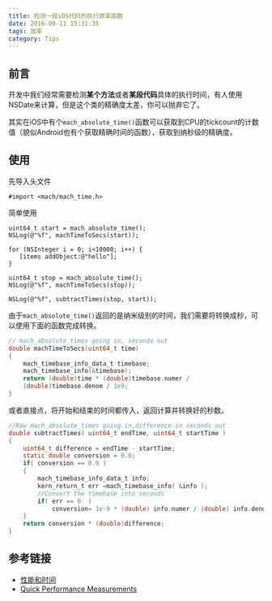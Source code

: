 ```yaml
---
title: 检测一段iOS代码的执行效率函数
date: 2016-09-11 15:31:35
tags: 效率
category: Tips
---
```


## 前言
开发中我们经常需要检测**某个方法**或者**某段代码**具体的执行时间，有人使用NSDate来计算，但是这个类的精确度太差，你可以抛弃它了。

其实在iOS中有个`mach_absolute_time()`函数可以获取到CPU的tickcount的计数值（貌似Android也有个获取精确时间的函数），获取到纳秒级的精确度。

## 使用
先导入头文件

```objc
#import <mach/mach_time.h>
```

简单使用
```objc
uint64_t start = mach_absolute_time();
NSLog(@"%f", machTimeToSecs(start));
    
for (NSInteger i = 0; i<10000; i++) {
   [items addObject:@"hello"];
}
    
uint64_t stop = mach_absolute_time();
NSLog(@"%f", machTimeToSecs(stop));
    
NSLog(@"%f", subtractTimes(stop, start));
```

由于`mach_absolute_time()`返回的是纳米级别的时间，我们需要将转换成秒，可以使用下面的函数完成转换。

```c
// mach_absolute_times going in, seconds out
double machTimeToSecs(uint64_t time)
{
    mach_timebase_info_data_t timebase;
    mach_timebase_info(&timebase);
    return (double)time * (double)timebase.numer /
    (double)timebase.denom / 1e9;
}
```

或者直接点，将开始和结束的时间都传入，返回计算并转换好的秒数。

```c
//Raw mach_absolute_times going in,difference in seconds out
double subtractTimes( uint64_t endTime, uint64_t startTime )
{
    uint64_t difference = endTime - startTime;
    static double conversion = 0.0;
    if( conversion == 0.0 )
    {
        mach_timebase_info_data_t info;
        kern_return_t err =mach_timebase_info( &info );
        //Convert the timebase into seconds
        if( err == 0  )
            conversion= 1e-9 * (double) info.numer / (double) info.denom;
    } 
    return conversion * (double)difference; 
}
```

## 参考链接
* [性能和时间](http://www.cocoachina.com/industry/20130608/6362.html)
* [Quick Performance Measurements](http://iosdeveloperzone.com/2011/05/03/quick-performance-measurements/)


